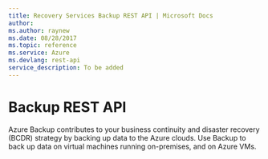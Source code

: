 ```yaml
---
title: Recovery Services Backup REST API | Microsoft Docs
author: 
ms.author: raynew
ms.date: 08/28/2017
ms.topic: reference
ms.service: Azure
ms.devlang: rest-api
service_description: To be added
---
```


# Backup REST API

Azure Backup contributes to your business continuity and disaster recovery (BCDR) strategy by backing up data to the Azure clouds. Use Backup to back up data on virtual machines running on-premises, and on Azure VMs.


